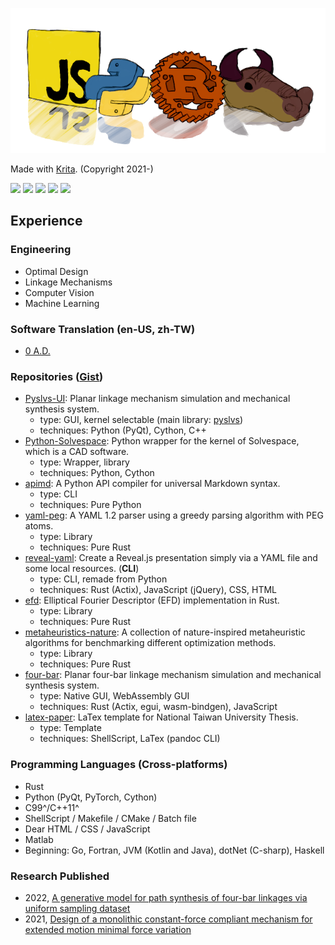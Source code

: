 ![banner](img/lang.png)

Made with [Krita](https://krita.org). (Copyright 2021-)

![](https://github-profile-summary-cards.vercel.app/api/cards/profile-details?username=KmolYuan&theme=github)
![](https://github-profile-summary-cards.vercel.app/api/cards/repos-per-language?username=KmolYuan&theme=github)
![](https://github-profile-summary-cards.vercel.app/api/cards/most-commit-language?username=KmolYuan&theme=github)
![](https://github-profile-summary-cards.vercel.app/api/cards/stats?username=KmolYuan&theme=github)
![](https://github-profile-summary-cards.vercel.app/api/cards/productive-time?username=KmolYuan&theme=github&utcOffset=8)

## Experience

### Engineering
+ Optimal Design
+ Linkage Mechanisms
+ Computer Vision
+ Machine Learning

### Software Translation (en-US, zh-TW)
+ [0 A.D.](https://www.transifex.com/wildfire-games/0ad/dashboard/)

### Repositories ([Gist](https://gist.github.com/KmolYuan))
+ [Pyslvs-UI](https://github.com/KmolYuan/Pyslvs-UI):
  Planar linkage mechanism simulation and mechanical synthesis system.
  + type: GUI, kernel selectable (main library: [pyslvs](https://github.com/KmolYuan/pyslvs))
  + techniques: Python (PyQt), Cython, C++
+ [Python-Solvespace](https://github.com/KmolYuan/solvespace):
  Python wrapper for the kernel of Solvespace, which is a CAD software.
  + type: Wrapper, library
  + techniques: Python, Cython
+ [apimd](https://github.com/KmolYuan/apimd):
  A Python API compiler for universal Markdown syntax.
  + type: CLI
  + techniques: Pure Python
+ [yaml-peg](https://github.com/KmolYuan/yaml-peg-rs):
  A YAML 1.2 parser using a greedy parsing algorithm with PEG atoms.
  + type: Library
  + techniques: Pure Rust
+ [reveal-yaml](https://github.com/KmolYuan/reveal-yaml-rs):
  Create a Reveal.js presentation simply via a YAML file and some local resources. (**CLI**)
  + type: CLI, remade from Python
  + techniques: Rust (Actix), JavaScript (jQuery), CSS, HTML
+ [efd](https://github.com/KmolYuan/efd-rs):
  Elliptical Fourier Descriptor (EFD) implementation in Rust.
  + type: Library
  + techniques: Pure Rust
+ [metaheuristics-nature](https://github.com/KmolYuan/metaheuristics-nature-rs):
  A collection of nature-inspired metaheuristic algorithms for benchmarking different optimization methods.
  + type: Library
  + techniques: Pure Rust
+ [four-bar](https://github.com/KmolYuan/four-bar-rs):
  Planar four-bar linkage mechanism simulation and mechanical synthesis system.
  + type: Native GUI, WebAssembly GUI
  + techniques: Rust (Actix, egui, wasm-bindgen), JavaScript
+ [latex-paper](https://github.com/KmolYuan/latex-paper): LaTex template for National Taiwan University Thesis.
  + type: Template
  + techniques: ShellScript, LaTex (pandoc CLI)

### Programming Languages (Cross-platforms)
+ Rust
+ Python (PyQt, PyTorch, Cython)
+ C99^/C++11^
+ ShellScript / Makefile / CMake / Batch file
+ Dear HTML / CSS / JavaScript
+ Matlab
+ Beginning: Go, Fortran, JVM (Kotlin and Java), dotNet (C-sharp), Haskell

### Research Published
+ 2022, [A generative model for path synthesis of four-bar linkages via uniform sampling dataset](https://doi.org/10.1177/09544062221123700)
+ 2021, [Design of a monolithic constant-force compliant mechanism for extended motion minimal force variation](https://doi.org/10.1115/DETC2021-69726)

